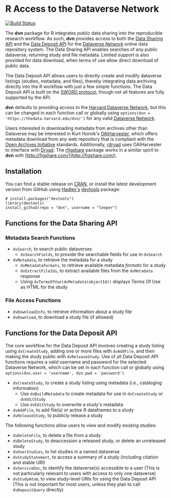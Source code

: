 # R Access to the Dataverse Network #

[![Build Status](https://travis-ci.org/leeper/dvn.png?branch=master)](https://travis-ci.org/leeper/dvn)

The **dvn** package for R integrates public data sharing into the reproducible research workflow. As such, **dvn** provides access to both the [Data Sharing API](http://guides.thedata.org/node/13328) and the [Data Deposit API](http://devguide.thedata.org/features/api/data-deposit/) for the [Dataverse Network](http://thedata.org/) online data repository system. The Data Sharing API enables searches of any public dataverse, returning study and file metadata. Limited support is also provided for data download, when terms of use allow direct download of public data.

The Data Deposit API allows users to directly create and modify dataverse listings (studies, metadata, and files), thereby integrating data archiving directly into the R workflow with just a few simple functions. The Data Deposit API is built on the [SWORD protocol](http://en.wikipedia.org/wiki/SWORD_%28protocol%29), though not all features are fully supported by the API.

**dvn** defaults to providing access to the [Harvard Dataverse Network](https://thedata.harvard.edu/dvn/), but this can be changed in each function call or globally using `options(dvn = 'https://thedata.harvard.edu/dvn/')` for any valid [Dataverse Network](http://thedata.org/book/dataverse-networks-around-world).

Users interested in downloading metadata from archives other than Dataverse may be interested in Kurt Hornik's [OAIHarvester](http://cran.r-project.org/web/packages/OAIHarvester/index.html), which offers metadata download from any web repository that is compliant with the [Open Archives Initiative](http://www.openarchives.org/) standards. Additionally, [rdryad](http://cran.fhcrc.org/web/packages/rdryad/index.html) uses OAIHarvester to interface with [Dryad](http://datadryad.org/). The [rfigshare](http://cran.r-project.org/web/packages/rfigshare/) package works in a similar spirit to **dvn** with [http://figshare.com/](http://figshare.com/).

## Installation ##

You can find a stable release on [CRAN](http://cran.r-project.org/web/packages/dvn/index.html), or install the latest development version from GitHub using [Hadley's](http://had.co.nz/) [devtools](http://cran.r-project.org/web/packages/devtools/index.html) package:
```
# install.packages("devtools")
library(devtools)
install_github(repo = "dvn", username = "leeper")
```

## Functions for the Data Sharing API ##
### Metadata Search Functions ###
* `dvSearch`, to search public dataverses
  * `dvSearchFields`, to provide the searchable fields for use in `dvSearch`
* `dvMetadata`, to retrieve the metadata for a study
  * `dvMetadataFormats`, to retrieve available metadata *formats* for a study
  * `dvExtractFileIds`, to extract available files from the `dvMetadata` response
  * Using `dvTermsOfUse(dvMetadata(objectId))` displays Terms Of Use as HTML for the study

### File Access Functions ###
* `dvDownloadInfo`, to retrieve information about a study file
* `dvDownload`, to download a study file (if allowed)

## Functions for the Data Deposit API ##

The core workflow for the Data Deposit API involves creating a study listing using `dvCreateStudy`, adding one or more files with `dvAddFile`, and then making the study public with `dvReleaseStudy`. Use of all Data Deposit API functions requires a valid username and password for the selected Dataverse Network, which can be set in each function call or globally using `options(dvn.user = 'username', dvn.pwd = 'password')`.

* `dvCreateStudy`, to create a study listing using metadata (i.e., cataloging information)
  * Use `dvBuildMetadata` to create metadata for use in `dvCreateStudy` or `dvEditStudy`
  * Use `dvEditStudy` to overwrite a study's metadata
* `dvAddFile`, to add file(s) or active R dataframes to a study
* `dvReleaseStudy`, to publicly release a study

The following functions allow users to view and modify existing studies:
* `dvDeleteFile`, to delete a file from a study
* `dvDeleteStudy`, to deaccession a released study, or delete an unreleased study
* `dvUserStudies`, to list studies in a named dataverse
* `dvStudyStatement`, to access a summary of a study (including citation and stable URI)
* `dvServiceDoc`, to identify the dataverse(s) accessible to a user (This is not particularly relevant to users with access to only one dataverse)
* `dvStudyAtom`, to view study-level URIs for using the Data Deposit API (This is not important for most users, unless they plan to call `dvDepositQuery` directly)
